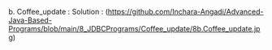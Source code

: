 b. Coffee_update :
   Solution : (https://github.com/Inchara-Angadi/Advanced-Java-Based-Programs/blob/main/8_JDBCPrograms/Coffee_update/8b.Coffee_update.jpg)
